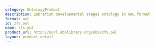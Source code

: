 ```yaml
---
category: OntologyProduct
description: Zebrafish developmental stages ontology in OWL format
format: owl
id: zfs.owl
name: zfs.owl
product_url: http://purl.obolibrary.org/obo/zfs.owl
layout: product_detail
---
```

